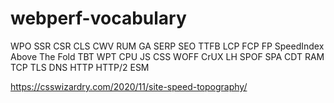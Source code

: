# webperf-vocabulary

WPO
SSR
CSR
CLS
CWV
RUM
GA
SERP
SEO
TTFB
LCP
FCP
FP
SpeedIndex
Above The Fold
TBT
WPT
CPU
JS
CSS
WOFF
CrUX
LH
SPOF
SPA
CDT
RAM
TCP
TLS
DNS
HTTP
HTTP/2
ESM


https://csswizardry.com/2020/11/site-speed-topography/
